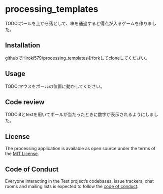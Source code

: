 # processing_templates

TODO:ボールを上から落として、棒を通過すると得点が入るゲームを作りました。

## Installation
githubでHiroki579/processing_templatesをforkしてcloneしてください。

## Usage

TODO:マウスをボールの位置に動かしてください。

## Code review

TODO:ifとtextを用いてボールが当たったときに数字が表示されるようにしました。
## License



The processing application is available as open source under the terms of the [MIT License](https://opensource.org/licenses/MIT).

## Code of Conduct

Everyone interacting in the Test project’s codebases, issue trackers, chat rooms and mailing lists is expected to follow the [code of conduct](https://github.com/[USERNAME]/processing_templates/blob/master/CODE_OF_CONDUCT.md).
